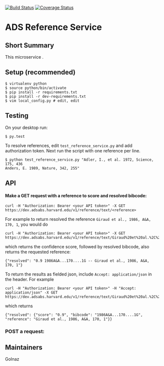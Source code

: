 [![Build Status](https://travis-ci.org/adsabs/reference_service.svg)](https://travis-ci.org/adsabs/reference_service)
[![Coverage Status](https://coveralls.io/repos/adsabs/reference_service/badge.svg)](https://coveralls.io/r/adsabs/reference_service?branch=master)


# ADS Reference Service

## Short Summary

This microservice .


## Setup (recommended)

    $ virtualenv python
    $ source python/bin/activate
    $ pip install -r requirements.txt
    $ pip install -r dev-requirements.txt
    $ vim local_config.py # edit, edit

    
## Testing

On your desktop run:

    $ py.test
    

To resolve references, edit `test_reference_service.py` and add authorization token. 
Next run the script with one reference per line.

    $ python test_reference_service.py "Adler, I., et al. 1972, Science, 175, 436
    Anders, E. 1989, Nature, 342, 255"


## API


#### Make a GET request with a reference to score and resolved bibcode:

    curl -H "Authorization: Bearer <your API token>" -X GET https://dev.adsabs.harvard.edu/v1/reference/text/<reference>

For example to return resolved the reference `Giraud et al., 1986, A&A, 170, 1`, you would do   

    curl -H "Authorization: Bearer <your API token>" -X GET https://dev.adsabs.harvard.edu/v1/reference/text/Giraud%20et%20al.%2C%201986%2C%20A%26A%2C%20170%2C%201

which returns the confidence score, followed by resolved bibcode, also returns the requested reference:

    {"resolved": "0.9 1986A&A...170....1G -- Giraud et al., 1986, A&A, 170, 1"}
    
To return the results as fielded json, include `Accept: application/json` in the header. For example

    curl -H "Authorization: Bearer <your API token>" -H "Accept: application/json" -X GET https://dev.adsabs.harvard.edu/v1/reference/text/Giraud%20et%20al.%2C%201986%2C%20A%26A%2C%20170%2C%201

which returns

    {"resolved": {"score": "0.9", "bibcode": "1986A&A...170....1G", "reference": "Giraud et al., 1986, A&A, 170, 1"}}
       
### POST a request:
    

## Maintainers

Golnaz


